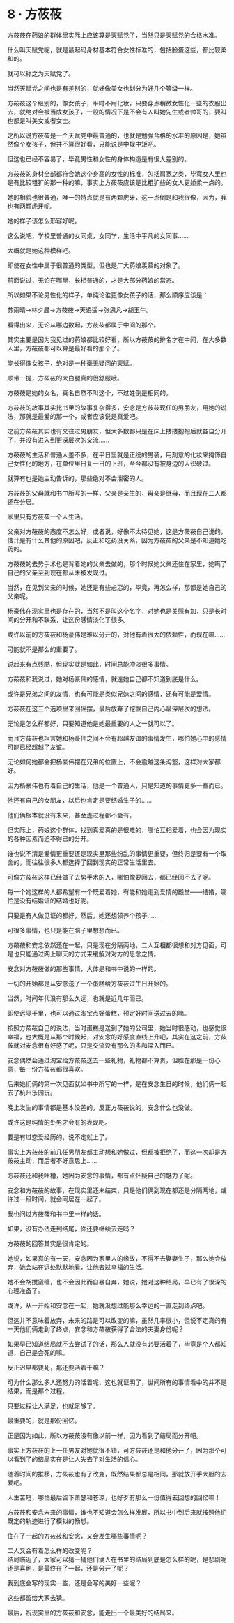 # 8 · 方莜莜

方莜莜在药娘的群体里实际上应该算是天赋党了，当然只是天赋党的合格水准。

什么叫天赋党呢，就是最起码身材基本符合女性标准的，包括脸蛋这些，都比较柔和的。

就可以称之为天赋党了。

当然天赋党之间也是有差别的，就好像美女也划分为好几个等级一样。

方莜莜这个级别的，像女孩子，平时不用化妆，只要穿点稍微女性化一些的衣服出去，就绝对会被当成女孩子，一般的情况下是不会有人叫她先生或者帅哥的，要叫也都是叫美女或者女士。

之所以说方莜莜是一个天赋党中最普通的，也就是勉强合格的水准的原因是，她虽然像个女孩子，但并不算很好看，只能说是中规中矩吧。

但这也已经不容易了，毕竟男性和女性的身体构造是有很大差别的。

方莜莜的身材全部都符合她这个身高的女性的标准，包括肩宽之类，毕竟女人里也是有比较粗犷的那一种的嘛，事实上方莜莜应该是比粗犷些的女人更娇柔一点的。

她的相貌也很普通，唯一的特点就是有两颗虎牙，这一点倒是和我很像，因为，我也有两颗虎牙呢。

她的样子该怎么形容好呢。

这么说吧，学校里普通的女同桌，女同学，生活中平凡的女同事……

大概就是她这种模样吧。

即使在女性中属于很普通的类型，但也是广大药娘羡慕的对象了。

前面说过，无论在哪里，长相普通的，才是大部分药娘的常态。

所以如果不论男性化的样子，单纯论谁更像女孩子的话，那么顺序应该是：

苏雨晴→林夕晨→方莜莜→天语遥→张思凡→胡玉牛。

看得出来，无论从哪边数起，方莜莜都属于中间的那个。

其实主要是因为我见过的药娘都比较好看，所以方莜莜的排名才在中间，在大多数人里，方莜莜都可以算是最好看的那个了。

能长得像女孩子，绝对是一种毫无疑问的天赋。

顺带一提，方莜莜的大白腿真的很舒服哦。

方莜莜是她的女名，真名自然不叫这个，不过姓倒是相同的。

方莜莜的故事其实比书里的故事复杂得多，安念是方莜莜现任的男朋友，用她的说法，那就是最爱的那一个，或者应该说是真爱吧。

之前方莜莜其实也有交往过男朋友，但大多数都只是在床上搂搂抱抱后就各自分开了，并没有进入到更深层次的交流……

方莜莜的生活和普通人差不多，在平日里就是正统的男装，用刻意的化妆来掩饰自己女性化的地方，在单位里日复一日的上班，至今都没有被身边的人识破过。

就算有也是她主动告诉的，那些绝对不会泄密的人。

方莜莜的父母就和书中所写的一样，父亲是亲生的，母亲是继母，而且现在二人都还在分居。

家里只有方莜莜一个人生活。

父亲对方莜莜的态度不怎么好，或者说，好像不太待见她，这是方莜莜自己说的，估计是有什么其他的原因吧，反正和吃药没关系，因为方莜莜的父亲是不知道她吃药的。

方莜莜的去势手术也是背着她的父亲去做的，那个时候她父亲还住在家里，她瞒了自己的父亲至到现在都从未被发现过。

当然，在见到父亲的时候，她还是有些忐忑的，毕竟，再怎么样，那都是她自己的父亲呢。

杨豪伟在现实里也是存在的，当然不是叫这个名字，对她也是关照有加，只是长时间的分开和不联系，让这份感情淡化了很多。

或许以前的方莜莜和杨豪伟是难以分开的，对他有着很大的依赖性，而现在嘛……

可能就不是那么的重要了。

说起来有点残酷，但现实就是如此，时间总能冲淡很多事情。

方莜莜和我说过，她对杨豪伟的感情，就连她自己都不知道到底是什么。

或许是兄弟之间的友情，也有可能是类似兄妹之间的感情，还有可能是爱情。

方莜莜在这三个选项里来回摇摆，最后放弃了挖掘自己内心最深层次的想法。

无论是怎么样都好，只要知道他是她最重要的人之一就可以了。

而且方莜莜也坦言她和杨豪伟之间不会有超越友谊的事情发生，哪怕她心中的感情可能已经超越了友谊。

无论如何她都会把杨豪伟摆在兄弟的位置上，不会逾越这条沟壑，这样对大家都好。

因为杨豪伟也有着自己的生活，他是一个普通人，只是知道的事情更多一些而已。

他还有自己的女朋友，以后也肯定是要结婚生子的……

他们俩根本就没有未来，甚至连过程都不会有。

但实际上，药娘这个群体，找到真爱真的是很难的，哪怕互相爱着，也会因为现实的各种因素而迫不得已的分开。

谁也说不清是爱情更重要还是现实里那些纷乱的事情更重要，但终归是要有一个取舍的，而往往很多人都选择了回到现实的正常生活里去。

可像方莜莜这样已经做了去势手术的人，哪怕像要回去，都已经回不去了呢。

每一个她这样的人都希望有一个既爱着她，有能和她走到爱情的殿堂——结婚，哪怕是没有结婚证的结婚也好呢。

只要是有人做见证的都好，然后，她还想领养个孩子……

可很多事情，也只是能在脑子里想想而已。

方莜莜和安念依然还在一起，只是现在分隔两地，二人互相都很想和对方见面，可是也只能通过网上聊天的方式来缓解对对方的思念之情。

安念对方莜莜做的那些事情，大体是和书中说的一样的。

一切的开始都是从安念送了一个蛋糕给方莜莜过生日开始的。

当然，时间年代没有那么久远，也就是近几年而已。

即使远隔千里，也可以通过淘宝点好蛋糕，预定好时间送过去的嘛。

按照方莜莜自己的说法，当时蛋糕是送到了她的公司里，她当时很感动，也感觉很幸福，也大概是从那个时候起，对安念的好感度直线上升吧，其实在这之前，方莜莜就对安念很有好感了呢，只是交流没有那么的多和深入而已。

安念偶然会通过淘宝给方莜莜送去一些礼物，礼物都不算贵，但胜在那是一份心意，每一份方莜莜都很喜欢。

后来她们俩的第一次见面就如书中所写的一样，是在安念生日的时候，他们俩一起去了杭州乐园玩。

晚上发生的事情都是基本没差的，反正方莜莜说的，安念什么也没做。

或许这是纯情的处男才会有的表现吧。

要是有过恋爱经历的，说不定就上了。

事实上方莜莜的前几任男朋友都主动想和她做过，但都被拒绝了，而这一次却是方莜莜主动，而后者不好意思上……

方莜莜还和我吐槽，她因为安念的事情，都有点怀疑自己的魅力了呢。

安念和方莜莜的故事，在现实里还未结束，只是他们俩到现在都还是分隔两地，或许过一段时间，就会同居在一起了。

我也问过方莜莜和书中里一样的话。

如果，没有办法走到结尾，你还要继续去走吗？

方莜莜的回答其实是很肯定的。

她说，如果真的有一天，安念因为家里人的缘故，不得不去娶妻生子，那么她会放弃，她会站在远处默默地看，让他去过幸福的生活。

她不会胡搅蛮缠，也不会因此而自暴自弃，她说，她对这种结局，早已有了很深的心理准备了。

或许，从一开始和安念在一起，她就没想过能那么幸运的一直走到终点吧。

但这并不意味着放弃，未来的路是可以改变的嘛，虽然几率很小，但说不定真的有一天他们俩走到了终点，安念和方莜莜获得了合法的夫妻身份呢？

如果早已知道结局就不去尝试了的话，那么人就没有必要活着了，毕竟是个人都知道，自己是会死的嘛。

反正迟早都要死，那还要活着干嘛？

可为什么那么多人还努力的活着呢，这也就证明了，世间所有的事情看中的并不是结果，而是那个过程。

只要过程让人满足，也就足够了。

最重要的，就是那份回忆。

正是因为如此，所以方莜莜没有像以前一样，因为看到了结局而分开吧。

事实上方莜莜的上一任男友对她就很不错，可方莜莜还是和他分开了，因为那个可以看到了的结局实在是让人失去了对生活的信心。

随着时间的推移，方莜莜也有了改变，既然结果都总是相同，那就放开手大胆的去爱吧。

人生苦短，哪怕最后留下萧瑟和苍凉，也好歹有那么一份值得去回想的回忆嘛！

方莜莜和安念未来的事情，谁也不知道会怎么样发展，所以书中到后来就按照他们既定的轨迹进行了模拟的畅想。

住在了一起的方莜莜和安念，又会发生哪些事情呢？

二人又会有着怎么样的改变呢？\
结局临近了，大家可以猜一猜他们俩人在书里的结局到底是怎么样的呢，是悲剧呢还是喜剧，是最终在了一起，还是分开了呢？

我到底会写的现实一些，还是会写的美好一些呢？

这些都留给大家去猜。

最后，祝现实里的方莜莜和安念，能走出一个最美好的结局来。
